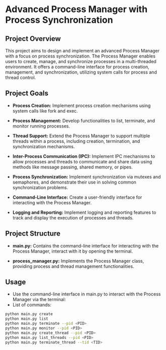 # Advanced Process Manager with Process Synchronization

## Project Overview

This project aims to design and implement an advanced Process Manager with a focus on process synchronization. The Process Manager enables users to create, manage, and synchronize processes in a multi-threaded environment. It offers a command-line interface for process creation, management, and synchronization, utilizing system calls for process and thread control.

## Project Goals

- **Process Creation:** Implement process creation mechanisms using system calls like fork and exec.

- **Process Management:** Develop functionalities to list, terminate, and monitor running processes.

- **Thread Support:** Extend the Process Manager to support multiple threads within a process, including creation, termination, and synchronization mechanisms.

- **Inter-Process Communication (IPC):** Implement IPC mechanisms to allow processes and threads to communicate and share data using methods like message passing, shared memory, or pipes.

- **Process Synchronization:** Implement synchronization via mutexes and semaphores, and demonstrate their use in solving common synchronization problems.

- **Command-Line Interface:** Create a user-friendly interface for interacting with the Process Manager.

- **Logging and Reporting:** Implement logging and reporting features to track and display the execution of processes and threads.

## Project Structure

- **main.py:** Contains the command-line interface for interacting with the Process Manager, interact with it by opening the terminal.

- **process_manager.py:** Implements the Process Manager class, providing process and thread management functionalities.

## Usage

- Use the command-line interface in main.py to interact with the Process Manager via the terminal:
- List of commands:
```bash
python main.py create
python main.py list
python main.py terminate --pid <PID>
python main.py monitor --pid <PID>
python main.py create_thread --pid <PID>
python main.py list_threads --pid <PID>
python main.py terminate_thread --tid <TID>
